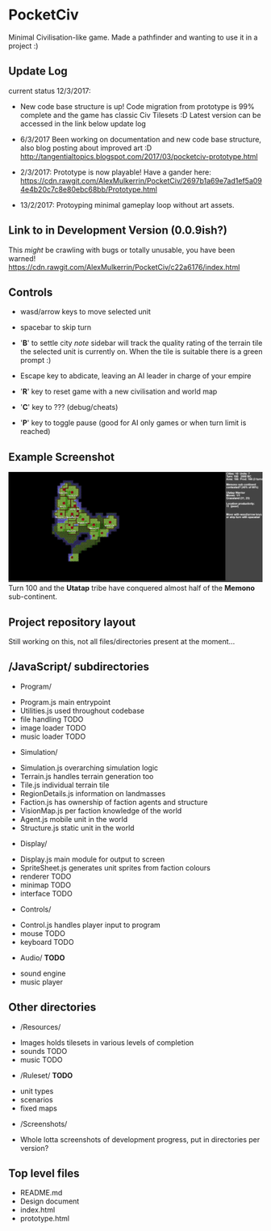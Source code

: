 # PocketCiv
Minimal Civilisation-like game. Made a pathfinder and wanting to use it in a project :)

## Update Log
current status 12/3/2017:
- New code base structure is up! Code migration from prototype is 99% complete and the game has classic Civ Tilesets :D Latest version can be accessed in the link below update log

- 6/3/2017 Been working on documentation and new code base structure, also blog posting about improved art :D 
http://tangentialtopics.blogspot.com/2017/03/pocketciv-prototype.html
 
- 2/3/2017: Prototype is now playable! Have a gander here:
https://cdn.rawgit.com/AlexMulkerrin/PocketCiv/2697b1a69e7ad1ef5a094e4b20c7c8e80ebc68bb/Prototype.html
- 13/2/2017: Protoyping minimal gameplay loop without art assets.

## Link to in Development Version (0.0.9ish?)
This *might* be crawling with bugs or totally unusable, you have been warned!
https://cdn.rawgit.com/AlexMulkerrin/PocketCiv/c22a6176/index.html

## Controls
* wasd/arrow keys to move selected unit
* spacebar to skip turn
* '**B**' to settle city *note* sidebar will track the quality rating of the terrain tile the selected unit is currently on. When the tile is suitable there is a green prompt :)

* Escape key to abdicate, leaving an AI leader in charge of your empire
* '**R**' key to reset game with a new civilisation and world map
* '**C**' key to ??? (debug/cheats)
* '**P**' key to toggle pause (good for AI only games or when turn limit is reached)

## Example Screenshot
![What your empire will hopefully look like](https://github.com/AlexMulkerrin/PocketCiv/blob/master/Screenshots/example%20100%20turns.png)
Turn 100 and the **Utatap** tribe have conquered almost half of the **Memono** sub-continent.


## Project repository layout
Still working on this, not all files/directories present at the moment...

## /JavaScript/ subdirectories
*	Program/
 - Program.js main entrypoint
 - Utilities.js used throughout codebase
 - file handling TODO
 - image loader TODO
 - music loader TODO
 
*	Simulation/
 - Simulation.js overarching simulation logic
 - Terrain.js handles terrain generation too
 - Tile.js individual terrain tile
 - RegionDetails.js information on landmasses
 - Faction.js has ownership of faction agents and structure
 - VisionMap.js per faction knowledge of the world
 - Agent.js mobile unit in the world
 - Structure.js static unit in the world
 
* Display/
 - Display.js main module for output to screen
 - SpriteSheet.js generates unit sprites from faction colours
 - renderer TODO
 - minimap TODO
 - interface  TODO

* Controls/
 - Control.js handles player input to program
 - mouse TODO
 - keyboard TODO

* Audio/ **TODO**
 - sound engine 
 - music player 

## Other directories
* /Resources/
 - Images holds tilesets in various levels of completion
 - sounds TODO
 - music	TODO

*	/Ruleset/ **TODO**
 - unit types
 - scenarios
 - fixed maps

*	/Screenshots/
 - Whole lotta screenshots of development progress, put in directories per version?

## Top level files
* README.md
* Design document
* index.html
* prototype.html
